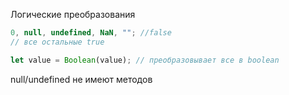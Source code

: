 Логические преобразования

```js
0, null, undefined, NaN, ""; //false
// все остальные true
```

```js
let value = Boolean(value); // преобразовывает все в boolean
```

null/undefined не имеют методов
